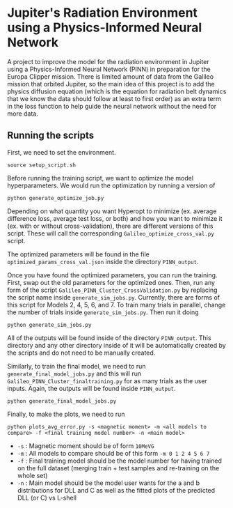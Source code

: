 
# Jupiter's Radiation Environment using a Physics-Informed Neural Network

A project to improve the model for the radiation environment in Jupiter using a Physics-Informed Neural Network (PINN) in preparation for the Europa Clipper mission. There is limited amount of data from the Galileo mission that orbited Jupiter, so the main idea of this project is to add the physics diffusion equation (which is the equation for radiation belt dynamics that we know the data should follow at least to first order) as an extra term in the loss function to help guide the neural network without the need for more data.

## Running the scripts

First, we need to set the environment. 

```
source setup_script.sh
```
Before running the training script, we want to optimize the model hyperparameters. We would run the optimization by running a version of

```
python generate_optimize_job.py
``` 

Depending on what quantity you want Hyperopt to minimize (ex. average difference loss, average test loss, or both) and how you want to minimize it (ex. with or without cross-validation), there are different versions of this script. These will call the corresponding `Galileo_optimize_cross_val.py` script. 

The optimized parameters will be found in the file `optimized_params_cross_val.json` inside the directory `PINN_output`.

Once you have found the optimized parameters, you can run the training. First, swap out the old parameters for the optimized ones. Then, run any form of the script `Galileo_PINN_Cluster_CrossValidation.py` by replacing the script name inside `generate_sim_jobs.py`. Currently, there are forms of this script for Models 2, 4, 5, 6, and 7. To train many trials in parallel, change the number of trials inside `generate_sim_jobs.py`. Then run it doing 

```
python generate_sim_jobs.py
```

All of the outputs will be found inside of the directory `PINN_output`. This directory and any other directory inside of it will be automatically created by the scripts and do not need to be manually created.

Similarly, to train the final model, we need to run `generate_final_model_jobs.py` and this will run `Galileo_PINN_Cluster_finaltraining.py` for as many trials as the user inputs. Again, the outputs will be found inside `PINN_output`.

```
python generate_final_model_jobs.py
```

Finally, to make the plots, we need to run 

```
python plots_avg_error.py -s <magnetic moment> -m <all models to compare> -f <final training model number> -n <main model>
``` 

* `-s` : Magnetic moment should be of form `10MeVG`
* `-m` : All models to compare should be of this form `-m 0 1 2 4 5 6 7`
* `-f` : Final training model should be the model number for having trained on the full dataset (merging train + test samples and re-training on the whole set) 
* `-n` : Main model should be the model user wants for the a and b distributions for DLL and C as well as the fitted plots of the predicted DLL (or C) vs L-shell
